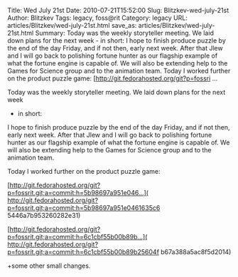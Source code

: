 Title: Wed July 21st
Date: 2010-07-21T15:52:00
Slug: Blitzkev-wed-july-21st
Author: Blitzkev
Tags: legacy, foss@rit
Category: legacy
URL: articles/Blitzkev/wed-july-21st.html
save_as: articles/Blitzkev/wed-july-21st.html
Summary: Today was the weekly storyteller meeting. We laid down plans for the next week - in short:  I hope to finish produce puzzle by the end of the day Friday, and if not then, early next week. After that Jlew and I will go back to polishing fortune hunter as our flagship example of what the fortune engine is capable of. We will also be extending help to the Games for Science group and to the animation team.  Today I worked further on the product puzzle game:  [http://git.fedorahosted.org/git?p=fossri ... 

Today was the weekly storyteller meeting. We laid down plans for the next week
- in short:

I hope to finish produce puzzle by the end of the day Friday, and if not then,
early next week. After that Jlew and I will go back to polishing fortune
hunter as our flagship example of what the fortune engine is capable of. We
will also be extending help to the Games for Science group and to the
animation team.

Today I worked further on the product puzzle game:

[http://git.fedorahosted.org/git?p=fossrit.git;a=commit;h=5b98697a951e046...](
http://git.fedorahosted.org/git?p=fossrit.git;a=commit;h=5b98697a951e0461635c6
5446a7b953260282e31)

[http://git.fedorahosted.org/git?p=fossrit.git;a=commit;h=6c1cbf55b00b89b...](
http://git.fedorahosted.org/git?p=fossrit.git;a=commit;h=6c1cbf55b00b89b25604f
b67a388a5ac8f5d2014)

+some other small changes.

